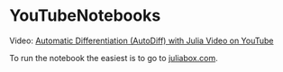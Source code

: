 # YouTubeNotebooks
Video: [Automatic Differentiation (AutoDiff) with Julia Video on YouTube](https://www.youtube.com/watch?v=vAp6nUMrKYg)

To run the notebook the easiest is to go to [juliabox.com](http://juliabox.com).
